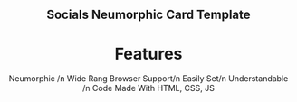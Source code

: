 <div align="center">

## Socials Neumorphic Card Template

# Features

</div>
<dive align="center">
<p>Neumorphic /n Wide Rang Browser Support/n Easily Set/n Understandable /n Code Made With HTML, CSS, JS<p>
</div>